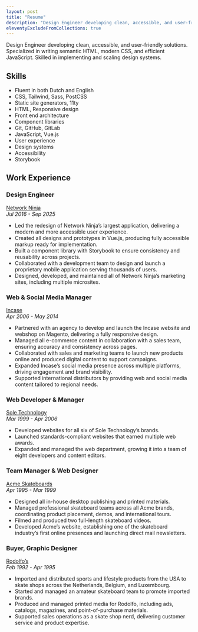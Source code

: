 ```yaml
---
layout: post
title: "Resume"
description: "Design Engineer developing clean, accessible, and user-friendly solutions. Specialized in writing semantic HTML, modern CSS, and efficient JavaScript. Skilled in implementing and scaling design systems."
eleventyExcludeFromCollections: true
---
```

Design Engineer developing clean, accessible, and user-friendly solutions. Specialized in writing semantic HTML, modern CSS, and efficient JavaScript. Skilled in implementing and scaling design systems.

## Skills
- Fluent in both Dutch and English  
- CSS, Tailwind, Sass, PostCSS
- Static site generators, 11ty
- HTML, Responsive design
- Front end architecture
- Component libraries
- Git, GitHub, GitLab
- JavaScript, Vue.js
- User experience
- Design systems
- Accessibility
- Storybook

## Work Experience

### Design Engineer
[Network Ninja](https://networkninja.com)  
_Jul 2016 - Sep 2025_
- Led the redesign of Network Ninja’s largest application, delivering a modern and more accessible user experience.
- Created all designs and prototypes in Vue.js, producing fully accessible markup ready for implementation.
- Built a component library with Storybook to ensure consistency and reusability across projects.
- Collaborated with a development team to design and launch a proprietary mobile application serving thousands of users.
- Designed, developed, and maintained all of Network Ninja’s marketing sites, including multiple microsites.

### Web & Social Media Manager
[Incase](https://incase.com)  
_Apr 2006 - May 2014_
- Partnered with an agency to develop and launch the Incase website and webshop on Magento, delivering a fully responsive design.
- Managed all e-commerce content in collaboration with a sales team, ensuring accuracy and consistency across pages.
- Collaborated with sales and marketing teams to launch new products online and produced digital content to support campaigns.
- Expanded Incase’s social media presence across multiple platforms, driving engagement and brand visibility.
- Supported international distributors by providing web and social media content tailored to regional needs.

### Web Developer & Manager
[Sole Technology](https://soletechnology.com)  
_Mar 1999 - Apr 2006_
- Developed websites for all six of Sole Technology’s brands.
- Launched standards-compliant websites that earned multiple web awards.
- Expanded and managed the web department, growing it into a team of eight developers and content editors.

### Team Manager & Web Designer
[Acme Skateboards](https://www.instagram.com/acmeskateboards/)  
_Apr 1995 - Mar 1999_
- Designed all in-house desktop publishing and printed materials.
- Managed professional skateboard teams across all Acme brands, coordinating product placement, demos, and international tours.
- Filmed and produced two full-length skateboard videos.
- Developed Acme’s website, establishing one of the skateboard industry’s first online presences and launching direct mail newsletters.

### Buyer, Graphic Designer
[Rodolfo’s](https://www.rodolfos.nl)  
_Feb 1992 - Apr 1995_
- Imported and distributed sports and lifestyle products from the USA to skate shops across the Netherlands, Belgium, and Luxembourg.
- Started and managed an amateur skateboard team to promote imported brands.
- Produced and managed printed media for Rodolfo, including ads, catalogs, magazines, and point-of-purchase materials.
- Supported sales operations as a skate shop nerd, delivering customer service and product expertise.